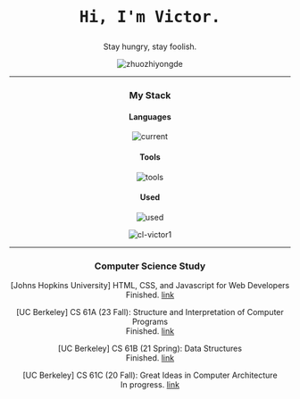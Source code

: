 
<div align="center">
  
<div align="center">
  <h1><pre>Hi, I'm Victor.</pre></h1>
</div>

Stay hungry, stay foolish.

<p align="center">
  <img src="https://github-readme-stats.vercel.app/api?username=cl-victor1&show_icons=true&theme=github_dark&title_color=FFE652&text_color=71DFE7&hide_border=1&border_radius=10" alt="zhuozhiyongde">
  </p>
  
---

### My Stack

#### Languages

![current](https://skillicons.dev/icons?i=py,java,bash,md,js,html,css,c,latex&perline=6&theme=dark)

#### Tools

![tools](https://skillicons.dev/icons?i=pytorch,sublime,sklearn,ubuntu,ps,regex,powershell,pycharm,github,vscode,linux,git,visualstudio,idea,mysql,vim&perline=6&theme=dark)

#### Used

![used](https://skillicons.dev/icons?i=windows,linkedin,obsidian,twitter,stackoverflow,gmail,instagram,anaconda,apple,azure,discord&perline=6&theme=dark)

<p align="center">
  <img src="https://github-readme-stats.vercel.app/api/top-langs/?username=cl-victor1&layout=compact&hide=html&title_color=FFE652&theme=radical&text_color=71DFE7&hide_border=1&border_radius=10" alt="cl-victor1">
</p>

---

### Computer Science Study  
[Johns Hopkins University] HTML, CSS, and Javascript for Web Developers   
Finished. [link](https://github.com/cl-victor1/HTML-CSS-and-Javascript-for-Web-Developers)  
  
[UC Berkeley] CS 61A (23 Fall): Structure and Interpretation of Computer Programs  
Finished. [link](https://github.com/cl-victor1/CS61A-23FALL)  
  
[UC Berkeley] CS 61B (21 Spring): Data Structures  
Finished. [link](https://github.com/cl-victor1/cs61b-sp21)  
  
[UC Berkeley] CS 61C (20 Fall): Great Ideas in Computer Architecture  
In progress. [link](https://github.com/cl-victor1/cs61C-fall20) 

</div>
